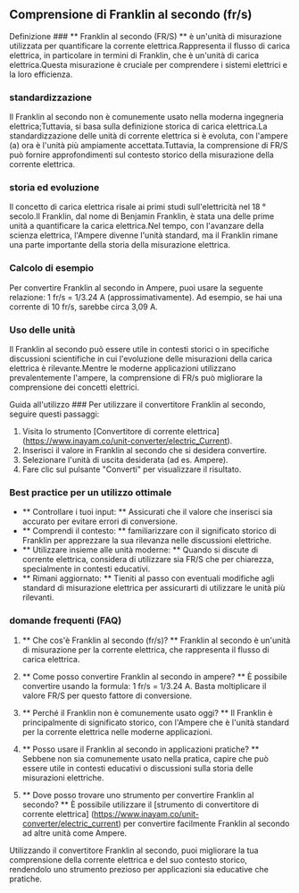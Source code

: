 ## Comprensione di Franklin al secondo (fr/s)

Definizione ###
** Franklin al secondo (FR/S) ** è un'unità di misurazione utilizzata per quantificare la corrente elettrica.Rappresenta il flusso di carica elettrica, in particolare in termini di Franklin, che è un'unità di carica elettrica.Questa misurazione è cruciale per comprendere i sistemi elettrici e la loro efficienza.

### standardizzazione
Il Franklin al secondo non è comunemente usato nella moderna ingegneria elettrica;Tuttavia, si basa sulla definizione storica di carica elettrica.La standardizzazione delle unità di corrente elettrica si è evoluta, con l'ampere (a) ora è l'unità più ampiamente accettata.Tuttavia, la comprensione di FR/S può fornire approfondimenti sul contesto storico della misurazione della corrente elettrica.

### storia ed evoluzione
Il concetto di carica elettrica risale ai primi studi sull'elettricità nel 18 ° secolo.Il Franklin, dal nome di Benjamin Franklin, è stata una delle prime unità a quantificare la carica elettrica.Nel tempo, con l'avanzare della scienza elettrica, l'Ampere divenne l'unità standard, ma il Franklin rimane una parte importante della storia della misurazione elettrica.

### Calcolo di esempio
Per convertire Franklin al secondo in Ampere, puoi usare la seguente relazione:
1 fr/s = 1/3.24 A (approssimativamente).
Ad esempio, se hai una corrente di 10 fr/s, sarebbe circa 3,09 A.

### Uso delle unità
Il Franklin al secondo può essere utile in contesti storici o in specifiche discussioni scientifiche in cui l'evoluzione delle misurazioni della carica elettrica è rilevante.Mentre le moderne applicazioni utilizzano prevalentemente l'ampere, la comprensione di FR/s può migliorare la comprensione dei concetti elettrici.

Guida all'utilizzo ###
Per utilizzare il convertitore Franklin al secondo, seguire questi passaggi:
1. Visita lo strumento [Convertitore di corrente elettrica] (https://www.inayam.co/unit-converter/electric_Current).
2. Inserisci il valore in Franklin al secondo che si desidera convertire.
3. Selezionare l'unità di uscita desiderata (ad es. Ampere).
4. Fare clic sul pulsante "Converti" per visualizzare il risultato.

### Best practice per un utilizzo ottimale
- ** Controllare i tuoi input: ** Assicurati che il valore che inserisci sia accurato per evitare errori di conversione.
- ** Comprendi il contesto: ** familiarizzare con il significato storico di Franklin per apprezzare la sua rilevanza nelle discussioni elettriche.
- ** Utilizzare insieme alle unità moderne: ** Quando si discute di corrente elettrica, considera di utilizzare sia FR/S che per chiarezza, specialmente in contesti educativi.
- ** Rimani aggiornato: ** Tieniti al passo con eventuali modifiche agli standard di misurazione elettrica per assicurarti di utilizzare le unità più rilevanti.

### domande frequenti (FAQ)

1. ** Che cos'è Franklin al secondo (fr/s)? **
Franklin al secondo è un'unità di misurazione per la corrente elettrica, che rappresenta il flusso di carica elettrica.

2. ** Come posso convertire Franklin al secondo in ampere? **
È possibile convertire usando la formula: 1 fr/s = 1/3.24 A. Basta moltiplicare il valore FR/S per questo fattore di conversione.

3. ** Perché il Franklin non è comunemente usato oggi? **
Il Franklin è principalmente di significato storico, con l'Ampere che è l'unità standard per la corrente elettrica nelle moderne applicazioni.

4. ** Posso usare il Franklin al secondo in applicazioni pratiche? **
Sebbene non sia comunemente usato nella pratica, capire che può essere utile in contesti educativi o discussioni sulla storia delle misurazioni elettriche.

5. ** Dove posso trovare uno strumento per convertire Franklin al secondo? **
È possibile utilizzare il [strumento di convertitore di corrente elettrica] (https://www.inayam.co/unit-converter/electric_current) per convertire facilmente Franklin al secondo ad altre unità come Ampere.

Utilizzando il convertitore Franklin al secondo, puoi migliorare la tua comprensione della corrente elettrica e del suo contesto storico, rendendolo uno strumento prezioso per applicazioni sia educative che pratiche.